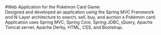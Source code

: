 #Web Application for the Pokémon Card Game:  			     
Designed and developed an application using the Spring MVC Framework and N-Layer architecture to search, sell, buy, and auction a Pokémon card. Application uses Spring MVC, Spring Core, Spring JDBC, jQuery, Apache Tomcat server, Apache Derby, HTML, CSS, and Bootstrap.

